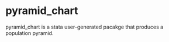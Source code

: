 # pyramid_chart
pyramid_chart is a stata user-generated pacakge that produces a population pyramid.
